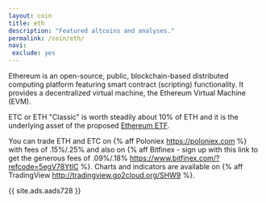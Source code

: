 ```yaml
---
layout: coin
title: eth
description: "Featured altcoins and analyses."
permalink: /coin/eth/
navi:
 exclude: yes
---
```


Ethereum is an open-source, public, blockchain-based distributed computing platform featuring smart contract (scripting) functionality. It provides a decentralized virtual machine, the Ethereum Virtual Machine (EVM).

ETC or ETH "Classic" is worth steadily about 10% of ETH and it is the underlying asset of the proposed [Ethereum ETF](https://grayscale.co/ethereum-investment-trust/).

You can trade ETH and ETC on {% aff Poloniex https://poloniex.com %} with fees of .15%/.25% and also on {% aff Bitfinex - sign up with this link to get the generous fees of .09%/.18% https://www.bitfinex.com/?refcode=5egV78YtlC %}. Charts and indicators are available on {% aff TradingView http://tradingview.go2cloud.org/SHW9 %}.

{{ site.ads.aads728 }}

